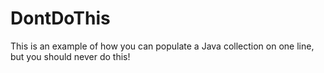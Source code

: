 # DontDoThis
This is an example of how you can populate a Java collection on one line, but you should never do this!
